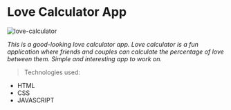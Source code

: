 
# Love Calculator App

![love-calculator](https://user-images.githubusercontent.com/72425181/124382212-e4d84e00-dce3-11eb-958a-8d82b6a05426.png)

*This is a good-looking love calculator app. Love calculator is a fun application where friends and couples can calculate the percentage of love between them. Simple and interesting app to work on.*

> Technologies used: 

- HTML
- CSS
- JAVASCRIPT
